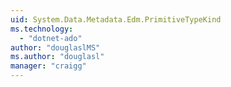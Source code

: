 ```yaml
---
uid: System.Data.Metadata.Edm.PrimitiveTypeKind
ms.technology: 
  - "dotnet-ado"
author: "douglaslMS"
ms.author: "douglasl"
manager: "craigg"
---
```

